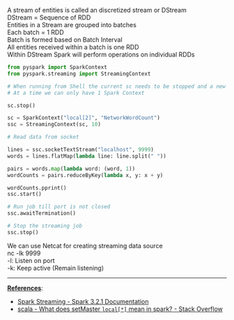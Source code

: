 A stream of entities is called an discretized stream or DStream  
DStream = Sequence of RDD  
Entities in a Stream are grouped into batches  
Each batch = 1 RDD  
Batch is formed based on Batch Interval  
All entities received within a batch is one RDD  
Within DStream Spark will perform operations on individual RDDs

````python
from pyspark import SparkContext
from pyspark.streaming import StreamingContext

# When running from Shell the current sc needs to be stopped and a new one has to be created
# At a time we can only have 1 Spark Context

sc.stop()

sc = SparkContext("local[2]", "NetworkWordCount")
ssc = StreamingContext(sc, 10)

# Read data from socket

lines = ssc.socketTextStream("localhost", 9999)
words = lines.flatMap(lambda line: line.split(" "))

pairs = words.map(lambda word: (word, 1))
wordCounts = pairs.reduceByKey(lambda x, y: x + y)

wordCounts.pprint()
ssc.start()

# Run job till port is not closed
ssc.awaitTermination()

# Stop the streaming job
ssc.stop()
````

We can use Netcat for creating streaming data source  
nc -lk 9999  
-l: Listen on port  
-k: Keep active (Remain listening)

---

**<u>References</u>**:

* [Spark Streaming - Spark 3.2.1 Documentation](https://spark.apache.org/docs/latest/streaming-programming-guide.html)
* [scala - What does setMaster `local[*]` mean in spark? - Stack Overflow](https://stackoverflow.com/questions/32356143/what-does-setmaster-local-mean-in-spark)
